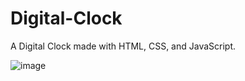 # Digital-Clock

A Digital Clock made with HTML, CSS, and JavaScript.

![image](https://github.com/user-attachments/assets/b40f28cd-676c-463c-afe5-237d2a1b56c3)

